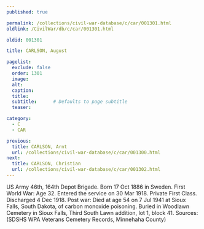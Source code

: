 ```yaml
---
published: true

permalink: /collections/civil-war-database/c/car/001301.html
oldlink: /CivilWar/db/c/car/001301.html

oldid: 001301

title: CARLSON, August

pagelist:
  exclude: false
  order: 1301
  image: 
  alt:
  caption:
  title:
  subtitle:      # Defaults to page subtitle
  teaser:

category: 
  - C 
  - CAR

previous:
  title: CARLSON, Arnt
  url: /collections/civil-war-database/c/car/001300.html  
next:
  title: CARLSON, Christian
  url: /collections/civil-war-database/c/car/001302.html   
---
```

US Army 46th, 164th Depot Brigade. Born 17 Oct 1886 in Sweden. First World War: Age 32. Entered the service on 30 Mar 1918. Private First Class. Discharged 4 Dec 1918. Post war: Died at age 54 on 7 Jul 1941 at Sioux Falls, South Dakota, of carbon monoxide poisoning. Buried in Woodlawn Cemetery in Sioux Falls, Third South Lawn addition, lot 1, block 41. Sources: (SDSHS WPA Veterans Cemetery Records, Minnehaha County)